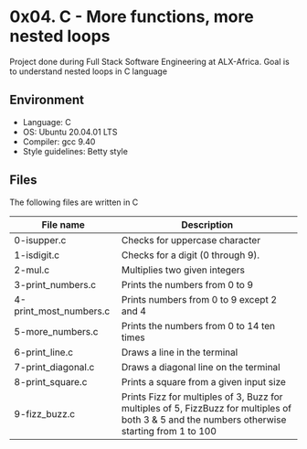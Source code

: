 # 0x04. C - More functions, more nested loops
Project done during Full Stack Software Engineering at ALX-Africa. Goal is to understand nested loops in C language

## Environment
* Language: C
* OS: Ubuntu 20.04.01 LTS
* Compiler: gcc 9.40
* Style guidelines: Betty style

## Files
The following files are written in C

File name | Description
 --- | ---
0-isupper.c | Checks for uppercase character
1-isdigit.c | Checks for a digit (0 through 9).
2-mul.c | Multiplies two given integers
3-print_numbers.c | Prints the numbers from 0 to 9
4-print_most_numbers.c | Prints numbers from 0 to 9 except 2 and 4
5-more_numbers.c | Prints the numbers from 0 to 14 ten times
6-print_line.c | Draws a line in the terminal
7-print_diagonal.c | Draws a diagonal line on the terminal
8-print_square.c | Prints a square from a given input size
9-fizz_buzz.c | Prints Fizz for multiples of 3, Buzz for multiples of 5, FizzBuzz for multiples of both 3 & 5 and the numbers otherwise starting from 1 to 100
